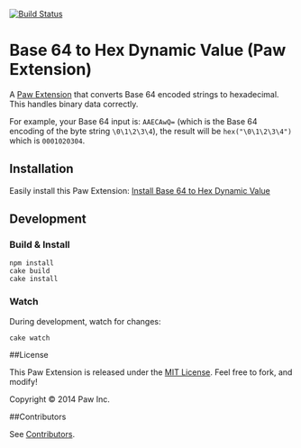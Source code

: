 [![Build Status](https://travis-ci.org/luckymarmot/Paw-HexToBase64DynamicValue.svg?branch=master)](https://travis-ci.org/luckymarmot/Paw-HexToBase64DynamicValue)

# Base 64 to Hex Dynamic Value (Paw Extension)

A [Paw Extension](http://luckymarmot.com/paw/extensions/) that converts Base 64 encoded strings to hexadecimal. This handles binary data correctly.

For example, your Base 64 input is: `AAECAwQ=` (which is the Base 64 encoding of the byte string `\0\1\2\3\4`), the result will be `hex("\0\1\2\3\4")` which is `0001020304`.

## Installation

Easily install this Paw Extension: [Install Base 64 to Hex Dynamic Value](http://luckymarmot.com/paw/extensions/HexToBase64DynamicValue)

## Development

### Build & Install

```shell
npm install
cake build
cake install
```

### Watch

During development, watch for changes:

```shell
cake watch
```

##License

This Paw Extension is released under the [MIT License](LICENSE). Feel free to fork, and modify!

Copyright © 2014 Paw Inc.

##Contributors

See [Contributors](https://github.com/luckymarmot/Paw-HexToBase64DynamicValue/graphs/contributors).
